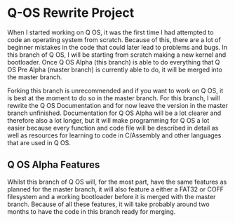 # Q-OS Rewrite Project


When I started working on Q OS, it was the first time I had attempted to code an operating system from scratch. Because of this, there are a lot of beginner mistakes in the code that could later lead to problems and bugs. In this branch of Q OS, I will be starting from scratch making a new kernel and bootloader. Once Q OS Alpha (this branch) is able to do everything that Q OS Pre Alpha (master branch) is currently able to do, it will be merged into the master branch.


Forking this branch is unrecommended and if you want to work on Q OS, it is best at the moment to do so in the master branch. For this branch, I will rewrite the Q OS Documentation and for now leave the version in the master branch unfinished. Documentation for Q OS Alpha will be a lot clearer and therefore also a lot longer, but it will make programming for Q OS a lot easier because every function and code file will be described in detail as well as resources for learning to code in C/Assembly and other languages that are used in Q OS.


## Q OS Alpha Features


Whilst this branch of Q OS will, for the most part, have the same features as planned for the master branch, it will also feature a either a FAT32 or COFF filesystem and a working bootloader before it is merged with the master branch. Because of all these features, it will take probably around two months to have the code in this branch ready for merging.
